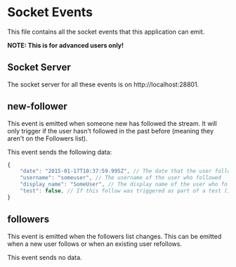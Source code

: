 # Socket Events
This file contains all the socket events that this application can emit.

**NOTE: This is for advanced users only!**

## Socket Server
The socket server for all these events is on http://localhost:28801.

## new-follower
This event is emitted when someone new has followed the stream. It will only trigger if the user hasn't followed in the past before (meaning they aren't on the Followers list).

This event sends the following data:

```js
{
    "date": "2015-01-17T10:37:59.995Z", // The date that the user followed
    "username": "someuser", // The username of the user who followed
    "display_name": "SomeUser", // The display name of the user who followed
    "test": false, // If this follow was triggered as part of a test (if it's true then it's not a real follow)
}
```

## followers
This event is emitted when the followers list changes. This can be emitted when a new user follows or when an existing user refollows.

This event sends no data.